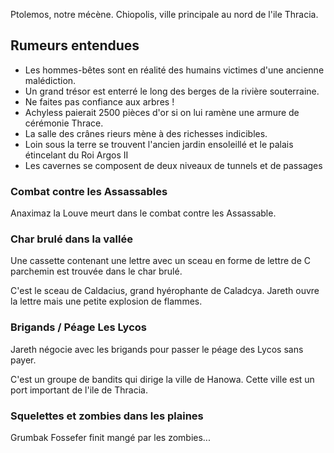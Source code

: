 Ptolemos, notre mécène.
Chiopolis, ville principale au nord de l'ile Thracia.


## Rumeurs entendues


- Les hommes-bêtes sont en réalité des humains victimes d'une ancienne malédiction.
- Un grand trésor est enterré le long des berges de la rivière souterraine.
- Ne faites pas confiance aux arbres !
- Achyless paierait 2500 pièces d'or si on lui ramène une armure de cérémonie Thrace.
- La salle des crânes rieurs mène à des richesses indicibles.
- Loin sous la terre se trouvent l'ancien jardin ensoleillé et le palais étincelant du Roi Argos II
- Les cavernes se composent de deux niveaux de tunnels et de passages


### Combat contre les Assassables

Anaximaz la Louve meurt dans le combat contre les Assassable.

### Char brulé dans la vallée

Une cassette contenant une lettre avec un sceau en forme de lettre de C parchemin est trouvée dans le char brulé.

C'est le sceau de Caldacius, grand hyérophante de Caladcya.
Jareth ouvre la lettre mais une petite explosion de flammes.

### Brigands / Péage Les Lycos

Jareth négocie avec les brigands pour passer le péage des Lycos sans payer.

C'est un groupe de bandits qui dirige la ville de Hanowa. Cette ville est un port important de l'ile de Thracia.

### Squelettes et zombies dans les plaines

Grumbak Fossefer finit mangé par les zombies...



